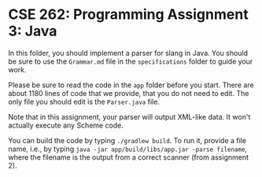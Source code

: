 # CSE 262: Programming Assignment 3: Java

In this folder, you should implement a parser for slang in Java.  You should be
sure to use the `Grammar.md` file in the `specifications` folder to guide your
work.

Please be sure to read the code in the `app` folder before you start.  There
are about 1180 lines of code that we provide, that you do not need to edit.
The only file you should edit is the `Parser.java` file.

Note that in this assignment, your parser will output XML-like data.  It won't
actually execute any Scheme code.

You can build the code by typing `./gradlew build`.  To run it, provide a file
name, i.e., by typing `java -jar app/build/libs/app.jar -parse filename`, where
the filename is the output from a correct scanner (from assignment 2).
